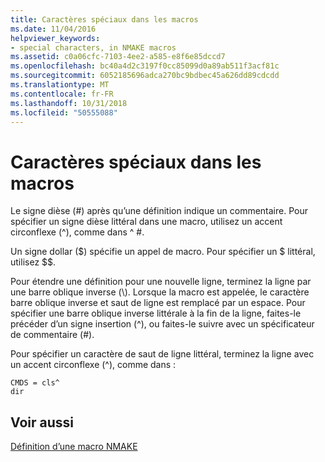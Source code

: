 ```yaml
---
title: Caractères spéciaux dans les macros
ms.date: 11/04/2016
helpviewer_keywords:
- special characters, in NMAKE macros
ms.assetid: c0a06cfc-7103-4ee2-a585-e8f6e85dccd7
ms.openlocfilehash: bc40a4d2c3197f0cc85099d0a89ab511f3acf81c
ms.sourcegitcommit: 6052185696adca270bc9bdbec45a626dd89cdcdd
ms.translationtype: MT
ms.contentlocale: fr-FR
ms.lasthandoff: 10/31/2018
ms.locfileid: "50555088"
---
```

# <a name="special-characters-in-macros"></a>Caractères spéciaux dans les macros

Le signe dièse (#) après qu’une définition indique un commentaire. Pour spécifier un signe dièse littéral dans une macro, utilisez un accent circonflexe (^), comme dans ^ #.

Un signe dollar ($) spécifie un appel de macro. Pour spécifier un $ littéral, utilisez $$.

Pour étendre une définition pour une nouvelle ligne, terminez la ligne par une barre oblique inverse (\\). Lorsque la macro est appelée, le caractère barre oblique inverse et saut de ligne est remplacé par un espace. Pour spécifier une barre oblique inverse littérale à la fin de la ligne, faites-le précéder d’un signe insertion (^), ou faites-le suivre avec un spécificateur de commentaire (#).

Pour spécifier un caractère de saut de ligne littéral, terminez la ligne avec un accent circonflexe (^), comme dans :

```
CMDS = cls^
dir
```

## <a name="see-also"></a>Voir aussi

[Définition d’une macro NMAKE](../build/defining-an-nmake-macro.md)